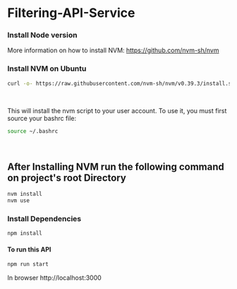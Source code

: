 # Filtering-API-Service


### Install Node version

More information on how to install NVM: https://github.com/nvm-sh/nvm

### Install NVM on Ubuntu

```bash
curl -o- https://raw.githubusercontent.com/nvm-sh/nvm/v0.39.3/install.sh | bash
```
<br> 

This will install the nvm script to your user account. To use it, you must first source your bashrc file:

```bash
source ~/.bashrc
```
<br>




## After Installing NVM run the following command on project's root Directory

```bash
nvm install
nvm use
```

### Install Dependencies

```bash
npm install
```


#### To run this API

```bash
npm run start
```

In browser  http://localhost:3000